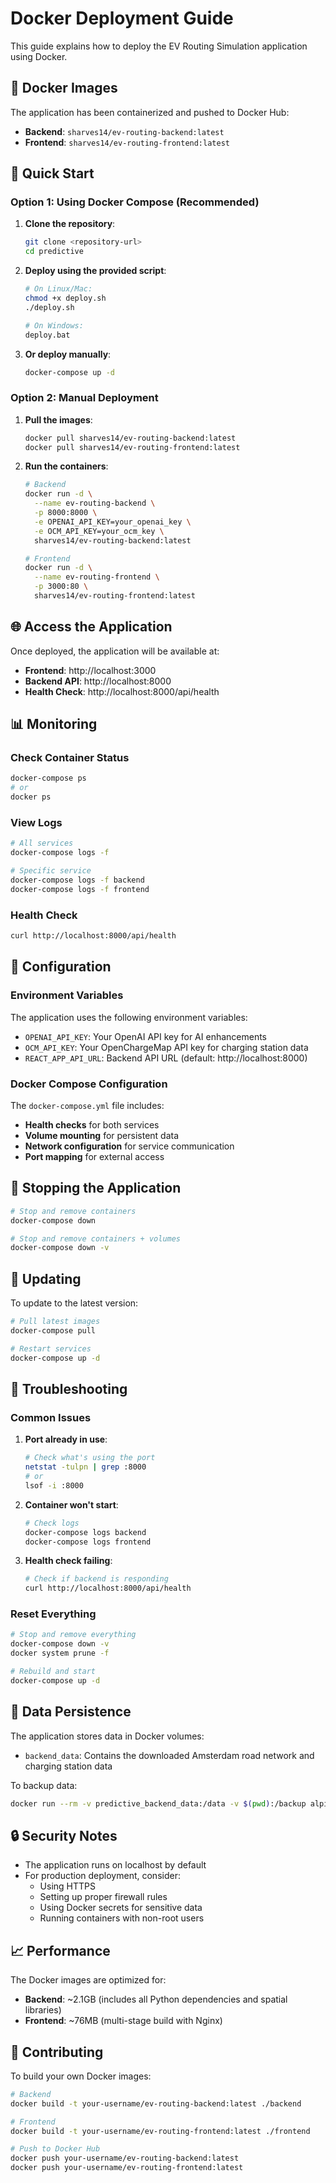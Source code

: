 # Docker Deployment Guide

This guide explains how to deploy the EV Routing Simulation application using Docker.

## 🐳 Docker Images

The application has been containerized and pushed to Docker Hub:

- **Backend**: `sharves14/ev-routing-backend:latest`
- **Frontend**: `sharves14/ev-routing-frontend:latest`

## 🚀 Quick Start

### Option 1: Using Docker Compose (Recommended)

1. **Clone the repository**:
   ```bash
   git clone <repository-url>
   cd predictive
   ```

2. **Deploy using the provided script**:
   ```bash
   # On Linux/Mac:
   chmod +x deploy.sh
   ./deploy.sh
   
   # On Windows:
   deploy.bat
   ```

3. **Or deploy manually**:
   ```bash
   docker-compose up -d
   ```

### Option 2: Manual Deployment

1. **Pull the images**:
   ```bash
   docker pull sharves14/ev-routing-backend:latest
   docker pull sharves14/ev-routing-frontend:latest
   ```

2. **Run the containers**:
   ```bash
   # Backend
   docker run -d \
     --name ev-routing-backend \
     -p 8000:8000 \
     -e OPENAI_API_KEY=your_openai_key \
     -e OCM_API_KEY=your_ocm_key \
     sharves14/ev-routing-backend:latest
   
   # Frontend
   docker run -d \
     --name ev-routing-frontend \
     -p 3000:80 \
     sharves14/ev-routing-frontend:latest
   ```

## 🌐 Access the Application

Once deployed, the application will be available at:

- **Frontend**: http://localhost:3000
- **Backend API**: http://localhost:8000
- **Health Check**: http://localhost:8000/api/health

## 📊 Monitoring

### Check Container Status
```bash
docker-compose ps
# or
docker ps
```

### View Logs
```bash
# All services
docker-compose logs -f

# Specific service
docker-compose logs -f backend
docker-compose logs -f frontend
```

### Health Check
```bash
curl http://localhost:8000/api/health
```

## 🔧 Configuration

### Environment Variables

The application uses the following environment variables:

- `OPENAI_API_KEY`: Your OpenAI API key for AI enhancements
- `OCM_API_KEY`: Your OpenChargeMap API key for charging station data
- `REACT_APP_API_URL`: Backend API URL (default: http://localhost:8000)

### Docker Compose Configuration

The `docker-compose.yml` file includes:

- **Health checks** for both services
- **Volume mounting** for persistent data
- **Network configuration** for service communication
- **Port mapping** for external access

## 🛑 Stopping the Application

```bash
# Stop and remove containers
docker-compose down

# Stop and remove containers + volumes
docker-compose down -v
```

## 🔄 Updating

To update to the latest version:

```bash
# Pull latest images
docker-compose pull

# Restart services
docker-compose up -d
```

## 🐛 Troubleshooting

### Common Issues

1. **Port already in use**:
   ```bash
   # Check what's using the port
   netstat -tulpn | grep :8000
   # or
   lsof -i :8000
   ```

2. **Container won't start**:
   ```bash
   # Check logs
   docker-compose logs backend
   docker-compose logs frontend
   ```

3. **Health check failing**:
   ```bash
   # Check if backend is responding
   curl http://localhost:8000/api/health
   ```

### Reset Everything

```bash
# Stop and remove everything
docker-compose down -v
docker system prune -f

# Rebuild and start
docker-compose up -d
```

## 📁 Data Persistence

The application stores data in Docker volumes:

- `backend_data`: Contains the downloaded Amsterdam road network and charging station data

To backup data:
```bash
docker run --rm -v predictive_backend_data:/data -v $(pwd):/backup alpine tar czf /backup/backend_data_backup.tar.gz -C /data .
```

## 🔒 Security Notes

- The application runs on localhost by default
- For production deployment, consider:
  - Using HTTPS
  - Setting up proper firewall rules
  - Using Docker secrets for sensitive data
  - Running containers with non-root users

## 📈 Performance

The Docker images are optimized for:

- **Backend**: ~2.1GB (includes all Python dependencies and spatial libraries)
- **Frontend**: ~76MB (multi-stage build with Nginx)

## 🤝 Contributing

To build your own Docker images:

```bash
# Backend
docker build -t your-username/ev-routing-backend:latest ./backend

# Frontend
docker build -t your-username/ev-routing-frontend:latest ./frontend

# Push to Docker Hub
docker push your-username/ev-routing-backend:latest
docker push your-username/ev-routing-frontend:latest
``` 